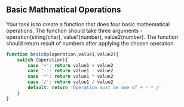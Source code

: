 ## Basic Mathmatical Operations

Your task is to create a function that does four basic mathematical operations. The function should take three arguments - operation(string/char), value1(number), value2(number). The function should return result of numbers after applying the chosen operation.

```javascript
function basicOp(operation,value1,value2){
    switch (operation){
        case '+': return value1 + value2
        case '-': return value1 - value2
        case '*': return value1 * value2
        case '/': return value1 / value2
        default: return 'Operation must be one of + - * /'
    }
}
```
